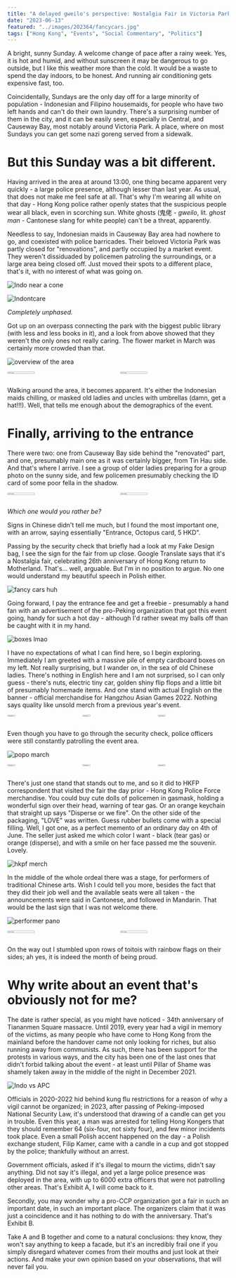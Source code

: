 ```yaml
---
title: "A delayed gweilo's perspective: Nostalgia Fair in Victoria Park, early June"
date: "2023-06-13"
featured: "../images/202364/fancycars.jpg"
tags: ["Hong Kong", "Events", "Social Commentary", "Politics"]
---
```


A bright, sunny Sunday. A welcome change of pace after a rainy week. Yes, it is hot and humid, and without sunscreen it may be dangerous to go outside, but I like this weather more than the cold. It would be a waste to spend the day indoors, to be honest. And running air conditioning gets expensive fast, too. 

Coincidentally, Sundays are the only day off for a large minority of population - Indonesian and Filipino housemaids, for people who have two left hands and can't do their own laundry. There's a surprising number of them in the city, and it can be easily seen, especially in Central, and Causeway Bay, most notably around Victoria Park. A place, where on most Sundays you can get some nazi goreng served from a sidewalk.

# But this Sunday was a bit different.

Having arrived in the area at around 13:00, one thing became apparent very quickly - a large police presence, although lesser than last year. As usual, that does not make me feel safe at all. That's why I'm wearing all white on that day - Hong Kong police rather openly states that the suspicious people wear all black, even in scorching sun. White ghosts (鬼佬 - _gweilo_, lit. _ghost man_ - Cantonese slang for white people) can't be a threat, apparently.

Needless to say, Indonesian maids in Causeway Bay area had nowhere to go, and coexisted with police barricades. Their beloved Victoria Park was partly closed for "renovations", and partly occupied by a market event. They weren't dissiduaded by policemen patroling the surroundings, or a large area being closed off. Just moved their spots to a different place, that's it, with no interest of what was going on.

![Indo near a cone](../images/202364/indocone.jpg)

![Indontcare](../images/202364/indontcare.jpg)

_Completely unphased._

Got up on an overpass connecting the park with the biggest public library (with less and less books in it), and a look from above showed that they weren't the only ones not really caring. The flower market in March was certainly more crowded than that. 

![overview of the area](../images/202364/aboveright.jpg)

<div style="display:flex">
     <div style="flex:1;padding-left;">
          <img src="../images/202364/popochat.jpg" width="50%"/>
     </div>
     <div style="flex:1;padding-left:10px;">
          <img src="../images/202364/getafuckinghat.jpg" width="50%"/>
     </div>
</div>

Walking around the area, it becomes apparent. It's either the Indonesian maids chilling, or masked old ladies and uncles with umbrellas (damn, get a hat!!!). Well, that tells me enough about the demographics of the event.

# Finally, arriving to the entrance

There were two: one from Causeway Bay side behind the "renovated" part, and one, presumably main one as it was certainly bigger, from Tin Hau side. And that's where I arrive. I see a group of older ladies preparing for a group photo on the sunny side, and few policemen presumably checking the ID card of some poor fella in the shadow.

<div style="display:flex">
     <div style="flex:1;padding-left;">
          <img src="../images/202364/groupphoto.jpg" width="50%"/>
     </div>
     <div style="flex:1;padding-left:10px;">
          <img src="../images/202364/groupidcheck.jpg" width="50%"/>
     </div>
</div>

_Which one would you rather be?_

Signs in Chinese didn't tell me much, but I found the most important one, with an arrow, saying essentially "Entrance, Octopus card, 5 HKD".

Passing by the security check that briefly had a look at my Fake Design bag, I see the sign for the fair from up close. Google Translate says that it's a Nostalgia fair, celebrating 26th anniversary of Hong Kong return to Motherland. That's... well, arguable. But I'm in no position to argue. No one would understand my beautiful speech in Polish either.

![fancy cars huh](../images/202364/fancycars.jpg)

Going forward, I pay the entrance fee and get a freebie - presumably a hand fan with an advertisement of the pro-Peking organization that got this event going, handy for such a hot day - although I'd rather sweat my balls off than be caught with it in my hand.

![boxes lmao](../images/202364/boxes.jpg)

I have no expectations of what I can find here, so I begin exploring. Immediately I am greeted with a massive pile of empty cardboard boxes on my left. Not really surprising, but I wander on, in the sea of old Chinese ladies. There's nothing in English here and I am not surprised, so I can only guess - there's nuts, electric tiny car, golden shiny flip flops and a little bit of presumably homemade items. And one stand with actual English on the banner - official merchandise for Hangzhou Asian Games 2022. Nothing says quality like unsold merch from a previous year's event.

<div style="display:flex">
     <div style="flex:1;padding-left;">
          <img src="../images/202364/merch/boothbabe.jpg" width="33%"/>
     </div>
     <div style="flex:1;padding-left:10px;">
          <img src="../images/202364/merch/car.jpg" width="33%"/>
     </div>
    <div style="flex:1;padding-left:10px;">
          <img src="../images/202364/merch/deeznuts.jpg" width="33%"/>
     </div>
</div>

Even though you have to go through the security check, police officers were still constantly patrolling the event area.

![popo march](../images/202364/popopatrol.jpg)

<div style="display:flex">
     <div style="flex:1;padding-left;">
          <img src="../images/202364/merch/handicraft.jpg" width="33%"/>
     </div>
    <div style="flex:1;padding-left:10px;">    
          <img src="../images/202364/merch/stallcrowd.jpg" width="33%"/>
     </div>
    <div style="flex:1;padding-left:10px;">
          <img src="../images/202364/merch/tinyshoes.jpg" width="33%"/>
     </div>
</div>

There's just one stand that stands out to me, and so it did to HKFP correspondent that visited the fair the day prior - Hong Kong Police Force merchandise. You could buy cute dolls of policemen in gasmask, holding a wonderful sign over their head, warning of tear gas. Or an orange keychain that straight up says "Disperse or we fire". On the other side of the packaging, "LOVE" was written. Guess rubber bullets come with a special filling. Well, I got one, as a perfect memento of an ordinary day on 4th of June. The seller just asked me which color I want - black (tear gas) or orange (disperse), and with a smile on her face passed me the souvenir. Lovely.

![hkpf merch](../images/202364/merch/hkpfmerch.jpg)

In the middle of the whole ordeal there was a stage, for performers of traditional Chinese arts. Wish I could tell you more, besides the fact that they did their job well and the available seats were all taken - the announcements were said in Cantonese, and followed in Mandarin. That would be the last sign that I was not welcome there.

![performer pano](../images/202364/performerscolor.jpg)

<div style="display:flex">
     <div style="flex:1;padding-left;">
          <img src="../images/202364/performer_head.jpg" width="50%"/>
     </div>
     <div style="flex:1;padding-left:10px;">
          <img src="../images/202364/performers_naked.jpg" width="50%"/>
     </div>
</div>

On the way out I stumbled upon rows of toitois with rainbow flags on their sides; ah yes, it is indeed the month of being proud. 

# Why write about an event that's obviously not for me?

The date is rather special, as you might have noticed - 34th anniversary of Tiananmen Square massacre. Until 2019, every year had a vigil in memory of the victims, as many people who have come to Hong Kong from the mainland before the handover came not only looking for riches, but also running away from communists. As such, there has been support for the protests in various ways, and the city has been one of the last ones that didn't forbid talking about the event - at least until Pillar of Shame was shamely taken away in the middle of the night in December 2021.

![Indo vs APC](../images/202364/indovsapc.jpg)

Officials in 2020-2022 hid behind kung flu restrictions for a reason of why a vigil cannot be organized; in 2023, after passing of Peking-imposed National Security Law, it's understood that drawing of a candle can get you in trouble. Even this year, a man was arrested for telling Hong Kongers that they should remember 64 (six-four, not sixty four), and few minor incidents took place. Even a small Polish accent happened on the day - a Polish exchange student, Filip Kamer, came with a candle in a cup and got stopped by the police; thankfully without an arrest.

Government officials, asked if it's illegal to mourn the victims, didn't say anything. Did not say it's illegal, and yet a large police presence was deployed in the area, with up to 6000 extra officers that were not patrolling other areas. That's Exhibit A, I will come back to it.

Secondly, you may wonder why a pro-CCP organization got a fair in such an important date, in such an important place. The organizers claim that it was just a coincidence and it has nothing to do with the anniversary. That's Exhibit B.

Take A and B together and come to a natural conclusions: they know, they won't say anything to keep a facade, but it's an incredibly frail one if you simply disregard whatever comes from their mouths and just look at their actions. And make your own opinion based on your observations, that will never fail you.